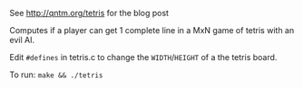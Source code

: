 See http://qntm.org/tetris for the blog post

Computes if a player can get 1 complete line in a MxN game of tetris with an evil AI.

Edit `#defines` in tetris.c to change the `WIDTH`/`HEIGHT` of a the tetris board.

To run: `make && ./tetris`
